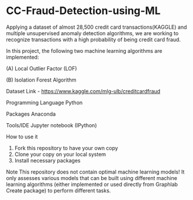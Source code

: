 # CC-Fraud-Detection-using-ML

Applying a dataset of almost 28,500 credit card transactions(KAGGLE) and multiple unsupervised anomaly detection algorithms, we are working to recognize transactions with a high probability of being credit card fraud.   

In this project, the following two machine learning algorithms are implemented:  

(A) Local Outlier Factor (LOF)

(B) Isolation Forest Algorithm





Dataset Link - https://www.kaggle.com/mlg-ulb/creditcardfraud





Programming Language
Python

Packages
Anaconda

Tools/IDE
Jupyter notebook (IPython)

How to use it
1.	Fork this repository to have your own copy
2.	Clone your copy on your local system
3.	Install necessary packages

Note
This repository does not contain optimal machine learning models! It only assesses various models that can be built using different machine learning algorithms (either implemented or used directly from Graphlab Create package) to perform different tasks.


